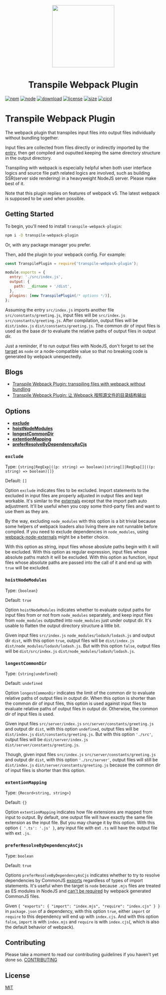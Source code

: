 <div align="center">
  <a href="https://github.com/webpack/webpack">
    <img width="200" height="200" src="https://webpack.js.org/assets/icon-square-big.svg">
  </a>
  <h1>Transpile Webpack Plugin</h1>
</div>

[![npm][npm]][npm-url]
[![node][node]][node-url]
[![download][download]][npm-url]
[![license][license]][license-url]
[![size][size]][size-url]
[![cicd][cicd]][cicd-url]

# Transpile Webpack Plugin

The webpack plugin that transpiles input files into output files individually without bundling together.

Input files are collected from files directly or indirectly imported by the [entry](https://webpack.js.org/configuration/entry-context/#entry), then get compiled and ouputted keeping the same directory structure in the output directory.

Transpiling with webpack is especially helpful when both user interface logics and source file path related logics are involved, such as building SSR(server side rendering) in a heavyweight NodeJS server. Please make best of it.

Note that this plugin replies on features of webpack v5. The latest webpack is supposed to be used when possible.

## Getting Started

To begin, you'll need to install `transpile-webpack-plugin`:

```sh
npm i -D transpile-webpack-plugin
```

Or, with any package manager you prefer.

Then, add the plugin to your webpack config. For example:

```js
const TranspilePlugin = require('transpile-webpack-plugin');

module.exports = {
  entry: './src/index.js',
  output: {
    path: __dirname + '/dist',
  },
  plugins: [new TranspilePlugin(/* options */)],
};
```

Assuming the entry `src/index.js` imports another file `src/constants/greeting.js`, input files will be `src/index.js` `src/constants/greeting.js`. After compilation, output files will be `dist/index.js` `dist/constants/greeting.js`. The common dir of input files is used as the base dir to evaluate the relative paths of output files in output dir.

Just a reminder, if to run output files with NodeJS, don't forget to set the [target](https://webpack.js.org/configuration/target/) as `node` or a node-compatible value so that no breaking code is generated by webpack unexpectedly.

## Blogs

- [Transpile Webpack Plugin: transpiling files with webpack without bundling](https://medium.com/@licg9999/introducing-transpile-webpack-plugin-b8c86c7b0a21)
- [Transpile Webpack Plugin: 让 Webpack 按照源文件的目录结构输出](https://segmentfault.com/a/1190000043177608)

## Options

- **[exclude](#exclude)**
- **[hoistNodeModules](#hoistnodemodules)**
- **[longestCommonDir](#longestcommondir)**
- **[extentionMapping](#extentionmapping)**
- **[preferResolveByDependencyAsCjs](#preferresolvebydependencyascjs)**

### `exclude`

Type: `{string|RegExp|((p: string) => boolean)|string[]|RegExp[]|((p: string) => boolean)[]}`

Default: `[]`

Option `exclude` indicates files to be excluded. Import statements to the excluded in input files are properly adjusted in output files and kept workable. It's similar to the [externals](https://webpack.js.org/configuration/externals/) except that the import path auto adjustment. It'll be useful when you copy some third-party files and want to use them as they are.

By the way, excluding `node_modules` with this option is a bit trivial because some helpers of webpack loaders also living there are not runnable before compiled. If you need to exclude dependencies in `node_modules`, using [webpack-node-externals](https://github.com/liady/webpack-node-externals) might be a better choice.

With this option as string, input files whose aboslute paths begin with it will be excluded. With this option as regular expression, input files whose absolute paths match it will be excluded. With this option as function, input files whose absolute paths are passed into the call of it and end up with `true` will be excluded.

### `hoistNodeModules`

Type: `{boolean}`

Default: `true`

Option `hoistNodeModules` indicates whether to evaluate output paths for input files from or not from `node_modules` separately, and keep input files from `node_modules` outputted into `node_modules` just under output dir. It's usable to flatten the output directory structure a little bit.

Given input files `src/index.js` `node_modules/lodash/lodash.js` and output dir `dist`, with this option `true`, output files will be `dist/index.js` `dist/node_modules/lodash/lodash.js`. But with this option `false`, output files will be `dist/src/index.js` `dist/node_modules/lodash/lodash.js`.

### `longestCommonDir`

Type: `{string|undefined}`

Default: `undefined`

Option `longestCommonDir` indicates the limit of the common dir to evaluate relative paths of output files in output dir. When this option is shorter than the common dir of input files, this option is used against input files to evaluate relative paths of output files in output dir. Otherwise, the common dir of input files is used.

Given input files `src/server/index.js` `src/server/constants/greeting.js` and output dir `dist`, with this option `undefined`, output files will be `dist/index.js` `dist/constants/greeting.js`. But with this option `'./src'`, output files will be `dist/server/index.js` `dist/server/constants/greeting.js`.

Though, given input files `src/index.js` `src/server/constants/greeting.js` and output dir `dist`, with this option `'./src/server'`, output files will still be `dist/index.js` `dist/server/constants/greeting.js` because the common dir of input files is shorter than this option.

### `extentionMapping`

Type: `{Record<string, string>}`

Default: `{}`

Option `extentionMapping` indicates how file extensions are mapped from input to output. By default, one output file will have exactly the same file extension as the input file. But you may change it by this option. With this option `{ '.ts': '.js' }`, any input file with ext `.ts` will have the output file with ext `.js`.

### `preferResolveByDependencyAsCjs`

Type: `boolean`

Default: `true`

Options `preferResolveByDependencyAsCjs` indicates whether to try to resolve dependencies by CommonJS [exports](https://nodejs.org/api/packages.html#conditional-exports) regardless of types of import statements. It's useful when the target is `node` because `.mjs` files are treated as ES modules in NodeJS and [can't be required](https://nodejs.org/api/esm.html#require) by webpack generated CommonJS files.

Given `{ "exports": { "import": "index.mjs", "require": "index.cjs" } }` in `package.json` of a dependency, with this option `true`, either `import` or `require` to this dependency will end up with `index.cjs`. And with this option `false`, `import` is with `index.mjs` and `require` is with `index.cjs`(, which is also the default behavior of webpack).

## Contributing

Please take a moment to read our contributing guidelines if you haven't yet done so.
[CONTRIBUTING][contributing-url]

## License

[MIT][license-url]

[npm]: https://img.shields.io/npm/v/transpile-webpack-plugin.svg
[npm-url]: https://npmjs.com/package/transpile-webpack-plugin
[node-url]: https://nodejs.org/
[node]: https://img.shields.io/node/v/transpile-webpack-plugin.svg
[download]: https://img.shields.io/npm/dw/transpile-webpack-plugin
[license]: https://img.shields.io/github/license/licg9999/transpile-webpack-plugin
[license-url]: https://github.com/licg9999/transpile-webpack-plugin/blob/master/LICENSE
[size]: https://packagephobia.com/badge?p=transpile-webpack-plugin
[size-url]: https://packagephobia.com/result?p=transpile-webpack-plugin
[cicd]: https://github.com/licg9999/transpile-webpack-plugin/actions/workflows/verify-and-release.yml/badge.svg
[cicd-url]: https://github.com/licg9999/transpile-webpack-plugin/actions/workflows/verify-and-release.yml
[contributing-url]: https://github.com/licg9999/transpile-webpack-plugin/blob/master/CONTRIBUTING.md
